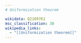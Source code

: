 ```yaml
---
# Uniformization theorem

wikidata: Q2109761
msc_classification: 30
wikipedia_links:
  - "[[Uniformization theorem]]"
---
```

